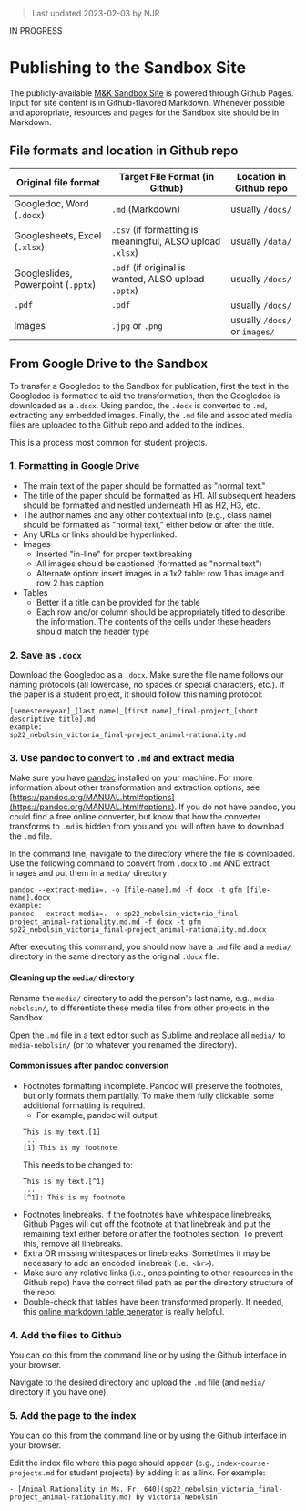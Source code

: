> Last updated 2023-02-03 by NJR

IN PROGRESS

# Publishing to the Sandbox Site
The publicly-available [M&K Sandbox Site](https://cu-mkp.github.io/sandbox/) is powered through Github Pages. Input for site content is in Github-flavored Markdown. Whenever possible and appropriate, resources and pages for the Sandbox site should be in Markdown.

## File formats and location in Github repo

| Original file format               | Target File Format (in Github)                            | Location in Github repo       |
|------------------------------------|-----------------------------------------------------------|-------------------------------|
| Googledoc, Word (`.docx`)          | `.md` (Markdown)                                          | usually `/docs/`              |
| Googlesheets, Excel (`.xlsx`)      | `.csv` (if formatting is meaningful, ALSO upload `.xlsx`) | usually `/data/`              |
| Googleslides, Powerpoint (`.pptx`) | `.pdf` (if original is wanted, ALSO upload `.pptx`)       | usually `/docs/`              |
| `.pdf`                             | `.pdf`                                                    | usually `/docs/`              |
| Images                             | `.jpg` or `.png`                                          | usually `/docs/` or `images/` |

## From Google Drive to the Sandbox
To transfer a Googledoc to the Sandbox for publication, first the text in the Googledoc is formatted to aid the transformation, then the Googledoc is downloaded as a `.docx`. Using pandoc, the `.docx` is converted to `.md`, extracting any embedded images. Finally, the `.md` file and associated media files are uploaded to the Github repo and added to the indices. 

This is a process most common for student projects.

### 1. Formatting in Google Drive
- The main text of the paper should be formatted as "normal text."
- The title of the paper should be formatted as H1. All subsequent headers should be formatted and nestled underneath H1 as H2, H3, etc.
- The author names and any other contextual info (e.g., class name) should be formatted as "normal text," either below or after the title.
- Any URLs or links should be hyperlinked.
- Images
     - Inserted "in-line" for proper text breaking
     - All images should be captioned (formatted as "normal text")
     - Alternate option: insert images in a 1x2 table: row 1 has image and row 2 has caption
- Tables
     - Better if a title can be provided for the table
     - Each row and/or column should be appropriately titled to describe the information. The contents of the cells under these headers should match the header type

### 2. Save as `.docx`
Download the Googledoc as a `.docx`. Make sure the file name follows our naming protocols (all lowercase, no spaces or special characters, etc.). If the paper is a student project, it should follow this naming protocol:
```
[semester+year]_[last name]_[first name]_final-project_[short descriptive title].md
example:
sp22_nebolsin_victoria_final-project_animal-rationality.md
```

### 3. Use pandoc to convert to `.md` and extract media
Make sure you have [pandoc](https://pandoc.org/) installed on your machine. For more information about other transformation and extraction options, see [https://pandoc.org/MANUAL.html#options](https://pandoc.org/MANUAL.html#options). If you do not have pandoc, you could find a free online converter, but know that how the converter transforms to `.md` is hidden from you and you will often have to download the `.md` file.

In the command line, navigate to the directory where the file is downloaded. Use the following command to convert from `.docx` to `.md` AND extract images and put them in a `media/` directory:
```
pandoc --extract-media=. -o [file-name].md -f docx -t gfm [file-name].docx
example:
pandoc --extract-media=. -o sp22_nebolsin_victoria_final-project_animal-rationality.md.md -f docx -t gfm sp22_nebolsin_victoria_final-project_animal-rationality.md.docx
```

After executing this command, you should now have a `.md` file and a `media/` directory in the same directory as the original `.docx` file.

#### Cleaning up the `media/` directory
Rename the `media/` directory to add the person's last name, e.g., `media-nebolsin/`, to differentiate these media files from other projects in the Sandbox. 

Open the `.md` file in a text editor such as Sublime and replace all `media/` to `media-nebolsin/` (or to whatever you renamed the directory).

#### Common issues after pandoc conversion
- Footnotes formatting incomplete. Pandoc will preserve the footnotes, but only formats them partially. To make them fully clickable, some additional formatting is required.
     - For example, pandoc will output:
    ```
    This is my text.[1]
    ...
    [1] This is my footnote
    ```
    This needs to be changed to:
    ```
    This is my text.[^1]
    ...
    [^1]: This is my footnote
    ```
- Footnotes linebreaks. If the footnotes have whitespace linebreaks, Github Pages will cut off the footnote at that linebreak and put the remaining text either before or after the footnotes section. To prevent this, remove all linebreaks.     
- Extra OR missing whitespaces or linebreaks. Sometimes it may be necessary to add an encoded linebreak (i.e., `<br>`).
- Make sure any relative links (i.e., ones pointing to other resources in the Github repo) have the correct filed path as per the directory structure of the repo.
- Double-check that tables have been transformed properly. If needed, this [online markdown table generator](https://www.tablesgenerator.com/markdown_tables) is really helpful. 

### 4. Add the files to Github
You can do this from the command line or by using the Github interface in your browser. 

Navigate to the desired directory and upload the `.md` file (and `media/` directory if you have one). 

### 5. Add the page to the index
You can do this from the command line or by using the Github interface in your browser. 

Edit the index file where this page should appear (e.g., `index-course-projects.md` for student projects) by adding it as a link.
For example:
```
- [Animal Rationality in Ms. Fr. 640](sp22_nebolsin_victoria_final-project_animal-rationality.md) by Victoria Nebolsin
```